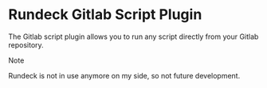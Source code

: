 # Rundeck Gitlab Script Plugin
The Gitlab script plugin allows you to run any script directly from your Gitlab repository.

> [!NOTE]  
> Rundeck is not in use anymore on my side, so not future development.
